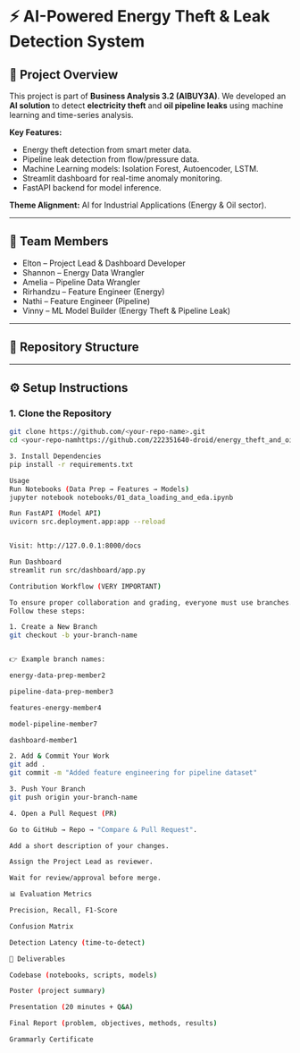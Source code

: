 
# ⚡ AI-Powered Energy Theft & Leak Detection System

## 📌 Project Overview
This project is part of **Business Analysis 3.2 (AIBUY3A)**.
We developed an **AI solution** to detect **electricity theft** and **oil pipeline leaks** using machine learning and time-series analysis.

**Key Features:**
- Energy theft detection from smart meter data.
- Pipeline leak detection from flow/pressure data.
- Machine Learning models: Isolation Forest, Autoencoder, LSTM.
- Streamlit dashboard for real-time anomaly monitoring.
- FastAPI backend for model inference.

**Theme Alignment:** AI for Industrial Applications (Energy & Oil sector).

---

## 👥 Team Members
- Elton – Project Lead & Dashboard Developer
- Shannon – Energy Data Wrangler
- Amelia – Pipeline Data Wrangler
- Rirhandzu – Feature Engineer (Energy)
- Nathi – Feature Engineer (Pipeline)
- Vinny – ML Model Builder (Energy Theft & Pipeline Leak)

---

## 📂 Repository Structure



---

## ⚙️ Setup Instructions

### 1. Clone the Repository
```bash
git clone https://github.com/<your-repo-name>.git
cd <your-repo-namhttps://github.com/222351640-droid/energy_theft_and_oil_leak.git

3. Install Dependencies
pip install -r requirements.txt

Usage
Run Notebooks (Data Prep → Features → Models)
jupyter notebook notebooks/01_data_loading_and_eda.ipynb

Run FastAPI (Model API)
uvicorn src.deployment.app:app --reload


Visit: http://127.0.0.1:8000/docs

Run Dashboard
streamlit run src/dashboard/app.py

Contribution Workflow (VERY IMPORTANT)

To ensure proper collaboration and grading, everyone must use branches.
Follow these steps:

1. Create a New Branch
git checkout -b your-branch-name


👉 Example branch names:

energy-data-prep-member2

pipeline-data-prep-member3

features-energy-member4

model-pipeline-member7

dashboard-member1

2. Add & Commit Your Work
git add .
git commit -m "Added feature engineering for pipeline dataset"

3. Push Your Branch
git push origin your-branch-name

4. Open a Pull Request (PR)

Go to GitHub → Repo → "Compare & Pull Request".

Add a short description of your changes.

Assign the Project Lead as reviewer.

Wait for review/approval before merge.

📊 Evaluation Metrics

Precision, Recall, F1-Score

Confusion Matrix

Detection Latency (time-to-detect)

📑 Deliverables

Codebase (notebooks, scripts, models)

Poster (project summary)

Presentation (20 minutes + Q&A)

Final Report (problem, objectives, methods, results)

Grammarly Certificate
